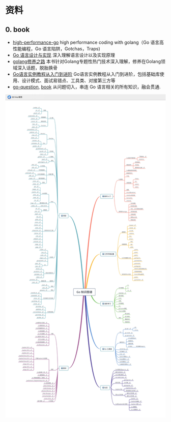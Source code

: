 # 资料

## 0. book

- [high-performance-go](https://github.com/geektutu/high-performance-go) high performance coding with golang（Go 语言高性能编程，Go 语言陷阱，Gotchas，Traps)
- [Go 语言设计与实现](https://draveness.me/golang) 深入理解语言设计以及实现原理
- [golang修养之路](https://github.com/aceld/golang) 本书针对Golang专题性热门技术深入理解，修养在Golang领域深入话题，脱胎换骨
- [Go语言实例教程从入门到进阶](https://github.com/pibigstar/go-demo)  Go语言实例教程从入门到进阶，包括基础库使用、设计模式、面试易错点、工具类、对接第三方等
- [go-question](https://github.com/qcrao/Go-Questions), [book](https://qcrao91.gitbook.io/go/) 从问题切入，串连 Go 语言相关的所有知识，融会贯通.

![go-roadmap](../assets/go-roadmap.png)